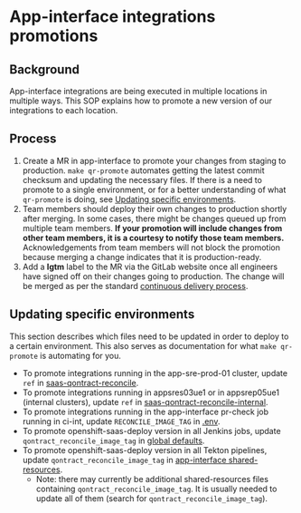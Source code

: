 # App-interface integrations promotions

## Background

App-interface integrations are being executed in multiple locations in multiple ways.  This SOP explains how to promote a new version of our integrations to each location.

## Process

1. Create a MR in app-interface to promote your changes from staging to
   production. `make qr-promote` automates getting the latest commit 
   checksum and updating the necessary files. If there is a need to promote to
   a single environment, or for a better understanding of what `qr-promote` is 
   doing, see [Updating specific environments](#updating-specific-environments).
2. Team members should deploy their own changes to production shortly after 
   merging. In some cases, there might be changes queued up from multiple team 
   members. **If your promotion will include changes from other team 
   members, it is a courtesy to notify those team members.** Acknowledgements
   from team members will not block the promotion because merging a change 
   indicates that it is production-ready.
3. Add a **lgtm** label to the MR via the GitLab website once all engineers 
   have signed off on their changes going to production. The change will 
   be merged as per the standard 
   [continuous delivery process](https://gitlab.cee.redhat.com/service/app-interface/-/blob/master/docs/app-sre/continuous-delivery-in-app-interface.md).

## Updating specific environments

This section describes which files need to be updated in order to deploy to 
a certain environment. This also serves as documentation for what 
`make qr-promote` is automating for you.

* To promote integrations running in the app-sre-prod-01 cluster, update `ref` in [saas-qontract-reconcile](https://gitlab.cee.redhat.com/service/app-interface/-/blob/master/data/services/app-interface/cicd/ci-ext/saas-qontract-reconcile.yaml).
* To promote integrations running in appsres03ue1 or in appsrep05ue1 (internal clusters), update `ref` in [saas-qontract-reconcile-internal](data/services/app-interface/cicd/ci-int/saas-qontract-reconcile-int.yaml).
* To promote integrations running in the app-interface pr-check job running in ci-int, update `RECONCILE_IMAGE_TAG` in [.env](/.env).
* To promote openshift-saas-deploy version in all Jenkins jobs, update `qontract_reconcile_image_tag` in [global defaults](/resources/jenkins/global/defaults.yaml).
* To promote openshift-saas-deploy version in all Tekton pipelines, update `qontract_reconcile_image_tag` in [app-interface shared-resources](/data/services/app-interface/shared-resources).
    * Note: there may currently be additional shared-resources files containing `qontract_reconcile_image_tag`. It is usually needed to update all of them (search for `qontract_reconcile_image_tag`).
